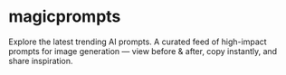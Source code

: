 # magicprompts
Explore the latest trending AI prompts. A curated feed of high-impact prompts for image generation — view before &amp; after, copy instantly, and share inspiration.
